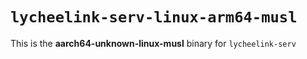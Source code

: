 # `lycheelink-serv-linux-arm64-musl`

This is the **aarch64-unknown-linux-musl** binary for `lycheelink-serv`
